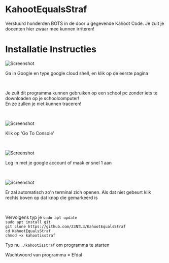 # KahootEqualsStraf
Verstuurd honderden BOTS in de door u gegevende Kahoot Code. Je zult je docenten hier zwaar mee kunnen irriteren!

# Installatie Instructies
![Screenshot](img/tutorial1.png)<br>
<p> Ga in Google en type google cloud shell, en klik op de eerste pagina</p><br>
<p> Je zult dit programma kunnen gebruiken op een school pc zonder iets te downloaden op je schoolcomputer!<br>
  En ze zullen je niet kunnen traceren!</p><br>
  
  ![Screenshot](img/tutorial2.png)
  <p> Klik op 'Go To Console'</p><br>
  
  ![Screenshot](img/tutorial3.png)
  <p> Log in met je google account of maak er snel 1 aan</p><br>
  
  ![Screenshot](img/tutorial4.png)
  <p> Er zal automatisch zo'n terminal zich openen. Als dat niet gebeurt klik rechts boven op dat knop die gemarkeerd is</p> <br>
  
  <p> Vervolgens typ je <code>sudo apt update</code> <br>
  <code>sudo apt install git</code><br>
  <code>git clone https://github.com/Z3NTL3/KahootEqualsStraf</code><br>
  <code>cd KahootEqualsStraf</code><br>
  <code>chmod +x kahootisstraf</code><br>
  
  Typ nu <code>./kahootisstraf</code> om programma te starten<br>
  
  Wachtwoord van programma = Efdal
  
  
